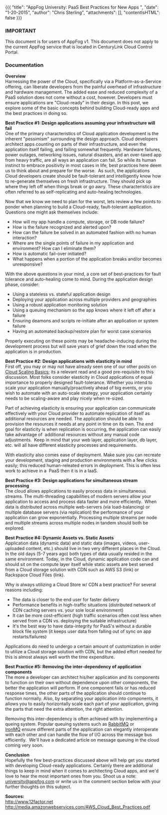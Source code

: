 {{{
  "title": "AppFog University: PaaS Best Practices for New Apps ",
  "date": "1-20-2015",
  "author": "Chris Sterling",
  "attachments": [],
  "contentIsHTML": false
}}}

### IMPORTANT

This document is for users of AppFog v1. This document does not apply to the current AppFog service that is located in CenturyLink Cloud Control Portal.


### Documentation

<p><strong>Overview<br /> </strong>Harnessing the power of the Cloud, specifically via a Platform-as-a-Service offering, can liberate developers from the painful overhead of infrastructure and hardware management. The added ease and reduced complexity of a PaaS solution does not come without a cost, however. Developers must ensure applications are "Cloud-ready" in their design. In this post, we explore some of the basic concepts behind building Cloud-ready apps and the best practices in doing so.</p>
<p><strong>Best Practice #1: Design applications assuming your infrastructure will fail</strong><br /> One of the primary characteristics of Cloud application development is the inherent "pessimism" surrounding the design approach. Cloud developers architect apps counting on parts of their infrastructure, and even the application itself failing, and failing somewhat frequently. Hardware failures, power outages, networking issues, natural disasters, and an over-taxed app from heavy traffic, are all ways an application can fail. So while its human instinct to embrace positivity in most cases in life, best practices here deem us to think about and prepare for the worse.  As such, the applications Cloud developers create should be fault-tolerant and intelligently know how to re-generate themselves on fresh infrastructure. They should pick up where they left off when things break or go awry. These characteristics are often referred to as self-replicating and auto-healing technologies.</p>
<p>Now that we know we need to plan for the worst, lets review a few points to ponder when planning to build a Cloud-ready, fault-tolerant application. Questions one might ask themselves include:</p>
<ul>
<li>How will my app handle a compute, storage, or DB node failure?</li>
<li>How is the failure recognized and alerted upon?</li>
<li>How can the failure be solved in an automated fashion with no human interaction?</li>
<li>Where are the single points of failure in my application and environment? How can I eliminate them?</li>
<li>How is automatic fail-over initiated?</li>
<li>What happens when a portion of the application breaks and/or becomes unresponsive?</li>
</ul>
<p>With the above questions in your mind, a core set of best-practices for fault tolerance and auto-healing come to mind. During the application design phase, consider:</p>
<ul>
<li>Using a stateless vs. stateful application design</li>
<li>Deploying your application across multiple providers and geographies</li>
<li>Using a robust application monitoring solution</li>
<li>Using a queuing mechanism so the app knows where it left off after a failure</li>
<li>Ensuring deamons and scripts re-initiate after an application or system failure</li>
<li>Having an automated backup/restore plan for worst case scenarios</li>
</ul>
<p>Properly executing on these points may be headache-inducing during the development process but will save years of grief down the road when the application is in production.</p>
<p><strong>Best Practice #2: Design applications with elasticity in mind<br /> </strong>First off, you may or may not have already seen one of our other posts on <a href="./scaling-your-application-on-paas.md/">Cloud Scaling Basics</a>; its a relevant read and a good pre-requisite to this discussion. Most folks consider elasticity in Cloud applications of equal importance to properly designed fault-tolerance. Whether you intend to scale your application manually/proactively ahead of big events, or you wish to automate with an auto-scale strategy, your application certainly needs to be scaling-aware and play nicely when re-sized.</p>
<p>Part of achieving elasticity is ensuring your application can communicate effectively with your Cloud provider to automate replication of itself as additional resources are needed. The application should be able to provision the resources it needs at any point in time on its own. The end goal for elasticity is when replication is occurring, the application can easily take advantage of  additional resources without any manual code adjustments.  Keep in mind that your web layer, application layer, db layer, etc. will all have different elasticity processes and requirements.</p>
<p>With elasticity also comes ease of deployment. Make sure you can recreate your development, staging and production environments with a few clicks easily; this reduced human-releated errors in deployment. This is often less work to achieve in a  PaaS then it is in a IaaS.</p>
<p><strong>Best Practice #3: Design applications for simultaneous stream processing</strong><br /> The cloud allows applications to easily process data in simultaneous streams. The multi-threading capabilities of modern servers allow your application to access and process data faster and more efficiently.  When data is distributed across multiple web-servers (via load-balancing) or multiple database servers (via replication) the performance of your application can grow exponentially. Processing multiple streams per node and multiple streams across multiple nodes in tandem should both be explored.</p>
<p><strong>Best Practice #4: Dynamic Assets vs. Static Assets</strong><br /> Application data (dynamic data) and static data (images, videos, user-uploaded content, etc.) should live in two very different places in the Cloud. In the old days (5-7 years ago) both types of data usually resided in the same environment. Today, in the Cloud, dynamic application code can and should sit on the compute layer itself while static assets are best served from a Cloud storage solution with CDN such as AWS S3 (link) or Rackspace Cloud Files (link).</p>
<p>Why is always utilizing a Cloud Store w/ CDN a best practice? For several reasons including:</p>
<ul>
<li>The data is closer to the end user for faster delivery</li>
<li>Performance benefits in high-traffic situations (distributed network of CDN caching servers vs. your sole local environment)</li>
<li>It can be more cost-efficient (high traffic scenarios often cost less when served from a CDN vs. deploying the suitable infrastructure)</li>
<li>It's the best way to have data-integrity for PaaS's without a durable block file system (it keeps user data from falling out of sync on app restarts/failures)</li>
</ul>
<p>Applications do need to undergo a certain amount of customization in order to utilize a Cloud storage solution with CDN, but the added effort needed for this is almost always well worth the time expenditure.</p>
<p><strong>Best Practice #5: Removing the inter-dependency of application components</strong><br /> The more a developer can architect his/her application and its components to function on their own without dependence upon other components, the better the application will perform. If one component fails or has reduced response times, the other parts of the application should continue to function normally. Also, by separating your application into components, it allows you to easily horizontally scale each part of your application, giving the parts that need the extra attention, the right attention.</p>
<p>Removing this inter-dependency is often achieved with by implementing a queing system. Popular queuing systems such as <a href="http://www.rabbitmq.com">RabbitMQ</a> or <a href="http://www.iron.io/products/mq">IronMQ</a> ensure different parts of the application can elegantly interoperate with each other and can handle the flow of I/O across the message bus efficiently.  We'll have a dedicated article on message queuing in the cloud coming very soon.</p>
<p><strong>Conclusion</strong><br /> Hopefully the few best-practices discussed above will help get you started with developing Cloud-ready applications. Certainly there are additional things to keep in mind when it comes to architecting Cloud apps, and we'd love to hear the most important ones from you. Shoot us a note: <a href="mailto:university@appfog.com">university@appfog.com</a> or write us in the comment section below with your further thoughts on this subject.</p>
<p><strong>Sources:</strong><br /> <a href="http://www.12factor.net">http://www.12factor.net</a><br /> <a href="http://media.amazonwebservices.com/AWS_Cloud_Best_Practices.pdf">http://media.amazonwebservices.com/AWS_Cloud_Best_Practices.pdf</a><br /> </p>
